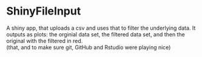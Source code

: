 # ShinyFileInput
A shiny app, that uploads a csv and uses that to filter the underlying data. It outputs as plots: the orginial data set, the filtered data set, and then the original with the filtered in red.  
(that, and to make sure git, GitHub and Rstudio were playing nice)

